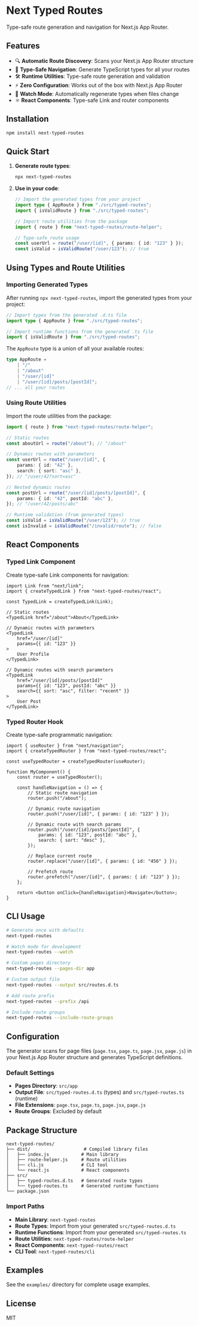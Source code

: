 # Next Typed Routes

Type-safe route generation and navigation for Next.js App Router.

## Features

- 🔍 **Automatic Route Discovery**: Scans your Next.js App Router structure
- 🎯 **Type-Safe Navigation**: Generate TypeScript types for all your routes
- 🛠️ **Runtime Utilities**: Type-safe route generation and validation
- ⚡ **Zero Configuration**: Works out of the box with Next.js App Router
- 🔄 **Watch Mode**: Automatically regenerate types when files change
- ⚛️ **React Components**: Type-safe Link and router components

## Installation

```bash
npm install next-typed-routes
```

## Quick Start

1. **Generate route types**:
   ```bash
   npx next-typed-routes
   ```

2. **Use in your code**:
   ```typescript
   // Import the generated types from your project
   import type { AppRoute } from "./src/typed-routes";
   import { isValidRoute } from "./src/typed-routes";

   // Import route utilities from the package
   import { route } from "next-typed-routes/route-helper";

   // Type-safe route usage
   const userUrl = route("/user/[id]", { params: { id: "123" } });
   const isValid = isValidRoute("/user/123"); // true
   ```

## Using Types and Route Utilities

### Importing Generated Types

After running `npx next-typed-routes`, import the generated types from your
project:

```typescript
// Import types from the generated .d.ts file
import type { AppRoute } from "./src/typed-routes";

// Import runtime functions from the generated .ts file
import { isValidRoute } from "./src/typed-routes";
```

The `AppRoute` type is a union of all your available routes:

```typescript
type AppRoute =
    | "/"
    | "/about"
    | "/user/[id]"
    | "/user/[id]/posts/[postId]";
// ... all your routes
```

### Using Route Utilities

Import the route utilities from the package:

```typescript
import { route } from "next-typed-routes/route-helper";

// Static routes
const aboutUrl = route("/about"); // "/about"

// Dynamic routes with parameters
const userUrl = route("/user/[id]", {
    params: { id: "42" },
    search: { sort: "asc" },
}); // "/user/42?sort=asc"

// Nested dynamic routes
const postUrl = route("/user/[id]/posts/[postId]", {
    params: { id: "42", postId: "abc" },
}); // "/user/42/posts/abc"

// Runtime validation (from generated types)
const isValid = isValidRoute("/user/123"); // true
const isInvalid = isValidRoute("/invalid/route"); // false
```

## React Components

### Typed Link Component

Create type-safe Link components for navigation:

```tsx
import Link from "next/link";
import { createTypedLink } from "next-typed-routes/react";

const TypedLink = createTypedLink(Link);

// Static routes
<TypedLink href="/about">About</TypedLink>

// Dynamic routes with parameters
<TypedLink 
    href="/user/[id]" 
    params={{ id: "123" }}
>
    User Profile
</TypedLink>

// Dynamic routes with search parameters
<TypedLink 
    href="/user/[id]/posts/[postId]"
    params={{ id: "123", postId: "abc" }}
    search={{ sort: "asc", filter: "recent" }}
>
    User Post
</TypedLink>
```

### Typed Router Hook

Create type-safe programmatic navigation:

```tsx
import { useRouter } from "next/navigation";
import { createTypedRouter } from "next-typed-routes/react";

const useTypedRouter = createTypedRouter(useRouter);

function MyComponent() {
    const router = useTypedRouter();

    const handleNavigation = () => {
        // Static route navigation
        router.push("/about");

        // Dynamic route navigation
        router.push("/user/[id]", { params: { id: "123" } });

        // Dynamic route with search params
        router.push("/user/[id]/posts/[postId]", {
            params: { id: "123", postId: "abc" },
            search: { sort: "desc" },
        });

        // Replace current route
        router.replace("/user/[id]", { params: { id: "456" } });

        // Prefetch route
        router.prefetch("/user/[id]", { params: { id: "123" } });
    };

    return <button onClick={handleNavigation}>Navigate</button>;
}
```

## CLI Usage

```bash
# Generate once with defaults
next-typed-routes

# Watch mode for development
next-typed-routes --watch

# Custom pages directory
next-typed-routes --pages-dir app

# Custom output file
next-typed-routes --output src/routes.d.ts

# Add route prefix
next-typed-routes --prefix /api

# Include route groups
next-typed-routes --include-route-groups
```

## Configuration

The generator scans for page files (`page.tsx`, `page.ts`, `page.jsx`,
`page.js`) in your Next.js App Router structure and generates TypeScript
definitions.

### Default Settings

- **Pages Directory**: `src/app`
- **Output File**: `src/typed-routes.d.ts` (types) and `src/typed-routes.ts`
  (runtime)
- **File Extensions**: `page.tsx`, `page.ts`, `page.jsx`, `page.js`
- **Route Groups**: Excluded by default

## Package Structure

```
next-typed-routes/
├── dist/                    # Compiled library files
│   ├── index.js            # Main library
│   ├── route-helper.js     # Route utilities
│   ├── cli.js              # CLI tool
│   └── react.js            # React components
├── src/
│   ├── typed-routes.d.ts   # Generated route types
│   └── typed-routes.ts     # Generated runtime functions
└── package.json
```

### Import Paths

- **Main Library**: `next-typed-routes`
- **Route Types**: Import from your generated `src/typed-routes.d.ts`
- **Runtime Functions**: Import from your generated `src/typed-routes.ts`
- **Route Utilities**: `next-typed-routes/route-helper`
- **React Components**: `next-typed-routes/react`
- **CLI Tool**: `next-typed-routes/cli`

## Examples

See the `examples/` directory for complete usage examples.

## License

MIT
